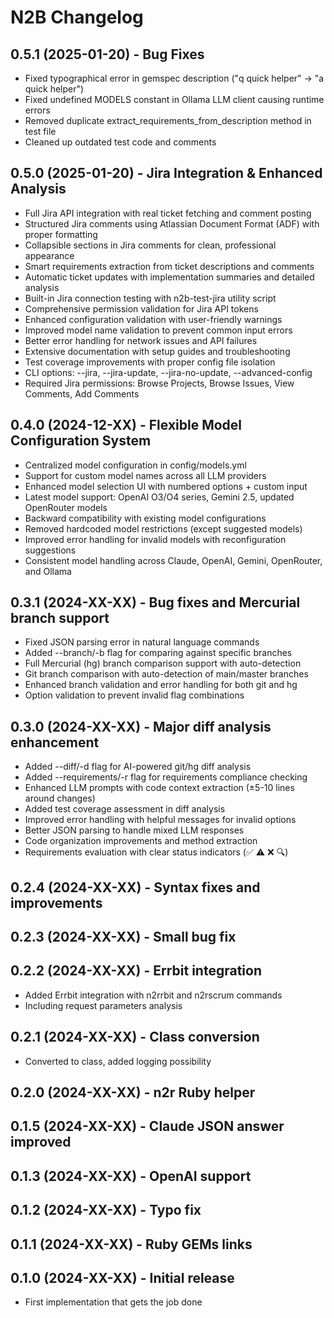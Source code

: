 # N2B Changelog

## 0.5.1 (2025-01-20) - Bug Fixes
- Fixed typographical error in gemspec description ("q quick helper" → "a quick helper")
- Fixed undefined MODELS constant in Ollama LLM client causing runtime errors
- Removed duplicate extract_requirements_from_description method in test file
- Cleaned up outdated test code and comments

## 0.5.0 (2025-01-20) - Jira Integration & Enhanced Analysis
- Full Jira API integration with real ticket fetching and comment posting
- Structured Jira comments using Atlassian Document Format (ADF) with proper formatting
- Collapsible sections in Jira comments for clean, professional appearance
- Smart requirements extraction from ticket descriptions and comments
- Automatic ticket updates with implementation summaries and detailed analysis
- Built-in Jira connection testing with n2b-test-jira utility script
- Comprehensive permission validation for Jira API tokens
- Enhanced configuration validation with user-friendly warnings
- Improved model name validation to prevent common input errors
- Better error handling for network issues and API failures
- Extensive documentation with setup guides and troubleshooting
- Test coverage improvements with proper config file isolation
- CLI options: --jira, --jira-update, --jira-no-update, --advanced-config
- Required Jira permissions: Browse Projects, Browse Issues, View Comments, Add Comments

## 0.4.0 (2024-12-XX) - Flexible Model Configuration System
- Centralized model configuration in config/models.yml
- Support for custom model names across all LLM providers
- Enhanced model selection UI with numbered options + custom input
- Latest model support: OpenAI O3/O4 series, Gemini 2.5, updated OpenRouter models
- Backward compatibility with existing model configurations
- Removed hardcoded model restrictions (except suggested models)
- Improved error handling for invalid models with reconfiguration suggestions
- Consistent model handling across Claude, OpenAI, Gemini, OpenRouter, and Ollama

## 0.3.1 (2024-XX-XX) - Bug fixes and Mercurial branch support
- Fixed JSON parsing error in natural language commands
- Added --branch/-b flag for comparing against specific branches
- Full Mercurial (hg) branch comparison support with auto-detection
- Git branch comparison with auto-detection of main/master branches
- Enhanced branch validation and error handling for both git and hg
- Option validation to prevent invalid flag combinations

## 0.3.0 (2024-XX-XX) - Major diff analysis enhancement
- Added --diff/-d flag for AI-powered git/hg diff analysis
- Added --requirements/-r flag for requirements compliance checking
- Enhanced LLM prompts with code context extraction (±5-10 lines around changes)
- Added test coverage assessment in diff analysis
- Improved error handling with helpful messages for invalid options
- Better JSON parsing to handle mixed LLM responses
- Code organization improvements and method extraction
- Requirements evaluation with clear status indicators (✅ ⚠️ ❌ 🔍)

## 0.2.4 (2024-XX-XX) - Syntax fixes and improvements

## 0.2.3 (2024-XX-XX) - Small bug fix

## 0.2.2 (2024-XX-XX) - Errbit integration
- Added Errbit integration with n2rrbit and n2rscrum commands
- Including request parameters analysis

## 0.2.1 (2024-XX-XX) - Class conversion
- Converted to class, added logging possibility

## 0.2.0 (2024-XX-XX) - n2r Ruby helper

## 0.1.5 (2024-XX-XX) - Claude JSON answer improved

## 0.1.3 (2024-XX-XX) - OpenAI support

## 0.1.2 (2024-XX-XX) - Typo fix

## 0.1.1 (2024-XX-XX) - Ruby GEMs links

## 0.1.0 (2024-XX-XX) - Initial release
- First implementation that gets the job done
